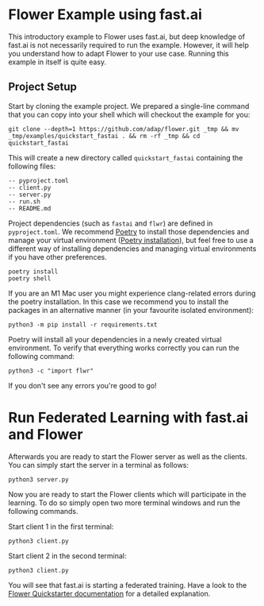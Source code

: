 # Flower Example using fast.ai

This introductory example to Flower uses fast.ai, but deep knowledge of fast.ai is not necessarily required to run the example. However, it will help you understand how to adapt Flower to your use case.
Running this example in itself is quite easy.

## Project Setup

Start by cloning the example project. We prepared a single-line command that you can copy into your shell which will checkout the example for you:

```shell
git clone --depth=1 https://github.com/adap/flower.git _tmp && mv _tmp/examples/quickstart_fastai . && rm -rf _tmp && cd quickstart_fastai
```

This will create a new directory called `quickstart_fastai` containing the following files:

```shell
-- pyproject.toml
-- client.py
-- server.py
-- run.sh
-- README.md
```

Project dependencies (such as `fastai` and `flwr`) are defined in `pyproject.toml`. We recommend [Poetry](https://python-poetry.org/docs/) to install those dependencies and manage your virtual environment ([Poetry installation](https://python-poetry.org/docs/#installation)), but feel free to use a different way of installing dependencies and managing virtual environments if you have other preferences.

```shell
poetry install
poetry shell
```

If you are an M1 Mac user you might experience clang-related errors during the poetry installation. In this case we recommend you to install the packages in an alternative manner (in your favourite isolated environment):

```shell
python3 -m pip install -r requirements.txt
```

Poetry will install all your dependencies in a newly created virtual environment. To verify that everything works correctly you can run the following command:

```shell
python3 -c "import flwr"
```

If you don't see any errors you're good to go!

# Run Federated Learning with fast.ai and Flower

Afterwards you are ready to start the Flower server as well as the clients. You can simply start the server in a terminal as follows:

```shell
python3 server.py
```

Now you are ready to start the Flower clients which will participate in the learning. To do so simply open two more terminal windows and run the following commands.

Start client 1 in the first terminal:

```shell
python3 client.py
```

Start client 2 in the second terminal:

```shell
python3 client.py
```

You will see that fast.ai is starting a federated training. Have a look to the [Flower Quickstarter documentation](https://flower.dev/docs/quickstart-fastai.html) for a detailed explanation.
